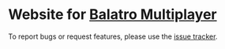 # Website for [Balatro Multiplayer](https://balatromp.com/)

To report bugs or request features, please use the [issue tracker](https://github.com/ershisan99/balatromp/issues).